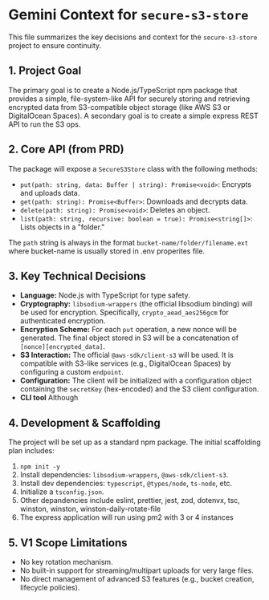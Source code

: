 # Gemini Context for `secure-s3-store`

This file summarizes the key decisions and context for the `secure-s3-store` project to ensure continuity.

## 1. Project Goal

The primary goal is to create a Node.js/TypeScript npm package that provides a simple, file-system-like API for securely storing and retrieving encrypted data from S3-compatible object storage (like AWS S3 or DigitalOcean Spaces).  A secondary goal is to create a simple express REST API to run the S3 ops.

## 2. Core API (from PRD)

The package will expose a `SecureS3Store` class with the following methods:

*   `put(path: string, data: Buffer | string): Promise<void>`: Encrypts and uploads data.
*   `get(path: string): Promise<Buffer>`: Downloads and decrypts data.
*   `delete(path: string): Promise<void>`: Deletes an object.
*   `list(path: string, recursive: boolean = true): Promise<string[]>`: Lists objects in a "folder."

The `path` string is always in the format `bucket-name/folder/filename.ext` where bucket-name is usually stored in .env properites file.

## 3. Key Technical Decisions

*   **Language:** Node.js with TypeScript for type safety.
*   **Cryptography:** `libsodium-wrappers` (the official libsodium binding) will be used for encryption. Specifically, `crypto_aead_aes256gcm` for authenticated encryption.
*   **Encryption Scheme:** For each `put` operation, a new nonce will be generated. The final object stored in S3 will be a concatenation of `[nonce][encrypted_data]`.
*   **S3 Interaction:** The official `@aws-sdk/client-s3` will be used. It is compatible with S3-like services (e.g., DigitalOcean Spaces) by configuring a custom `endpoint`.
*   **Configuration:** The client will be initialized with a configuration object containing the `secretKey` (hex-encoded) and the S3 client configuration.
*   **CLI tool** Although

## 4. Development & Scaffolding

The project will be set up as a standard npm package. The initial scaffolding plan includes:

1.  `npm init -y`
2.  Install dependencies: `libsodium-wrappers`, `@aws-sdk/client-s3`.
3.  Install dev dependencies: `typescript`, `@types/node`, `ts-node`, etc.
4.  Initialize a `tsconfig.json`.
5.  Other depandencies include eslint, prettier, jest, zod, dotenvx, tsc, winston, winston, winston-daily-rotate-file
6.  The express application will run using pm2 with 3 or 4 instances

## 5. V1 Scope Limitations

*   No key rotation mechanism.
*   No built-in support for streaming/multipart uploads for very large files.
*   No direct management of advanced S3 features (e.g., bucket creation, lifecycle policies).
